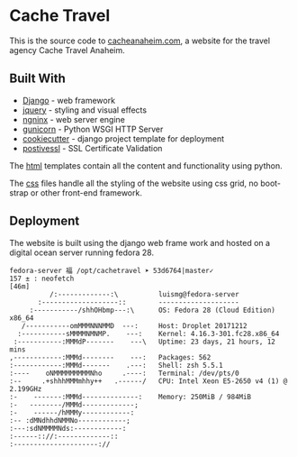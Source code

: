 # Cache Travel 
This is the source code to [cacheanaheim.com](https://cacheanaheim.com), a website for the travel agency Cache Travel Anaheim.


## Built With

* [Django](https://www.djangoproject.com/) - web framework 
* [jquery](https://jquery.com/) - styling and visual effects 
* [ngninx](https://www.nginx.com/) - web server engine
* [gunicorn](https://gunicorn.org/) - Python WSGI HTTP Server
* [cookiecutter](https://github.com/audreyr/cookiecutter) - django project template for deployment
* [postivessl](https://www.positivessl.com/) - SSL Certificate Validation 



The [html](https://github.com/glezluis/cachetravel/tree/master/cachetravel/templates/specials) templates contain all the content and functionality using python. 

The [css](https://github.com/glezluis/cachetravel/tree/master/cachetravel/static/specials) files handle all the styling of the website using css grid, no boot-strap or other front-end framework. 

## Deployment

The website is built using the django web frame work and hosted on a digital ocean server running fedora 28. 

```
fedora-server 福 /opt/cachetravel ➤ 53d6764|master✓
157 ± : neofetch                                                          [46m]
          /:-------------:\          luismg@fedora-server
       :-------------------::        --------------------
     :-----------/shhOHbmp---:\      OS: Fedora 28 (Cloud Edition) x86_64
   /-----------omMMMNNNMMD  ---:     Host: Droplet 20171212
  :-----------sMMMMNMNMP.    ---:    Kernel: 4.16.3-301.fc28.x86_64
 :-----------:MMMdP-------    ---\   Uptime: 23 days, 21 hours, 12 mins
,------------:MMMd--------    ---:   Packages: 562
:------------:MMMd-------    .---:   Shell: zsh 5.5.1
:----    oNMMMMMMMMMNho     .----:   Terminal: /dev/pts/0
:--     .+shhhMMMmhhy++   .------/   CPU: Intel Xeon E5-2650 v4 (1) @ 2.199GHz
:-    -------:MMMd--------------:    Memory: 250MiB / 984MiB
:-   --------/MMMd-------------;
:-    ------/hMMMy------------:
:-- :dMNdhhdNMMNo------------;
:---:sdNMMMMNds:------------:
:------:://:-------------::
:---------------------://
```
